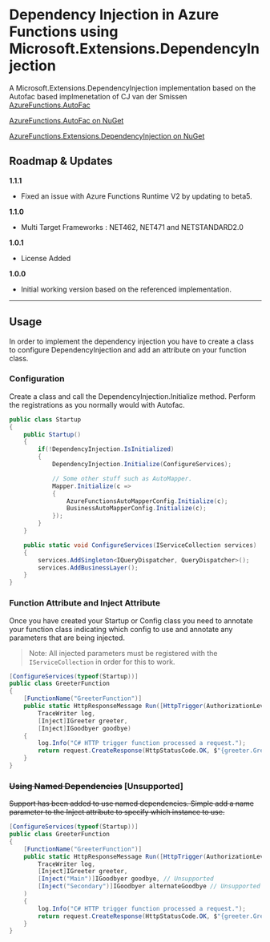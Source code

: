 # Dependency Injection in Azure Functions using Microsoft.Extensions.DependencyInjection

A Microsoft.Extensions.DependencyInjection implementation based on the 
Autofac based implmenetation of CJ van der Smissen [AzureFunctions.AutoFac](https://github.com/introtocomputerscience/azure-function-autofac-dependency-injection) 


[AzureFunctions.AutoFac on NuGet](https://www.nuget.org/packages/AzureFunctions.Autofac)

[AzureFunctions.Extensions.DependencyInjection on NuGet](https://www.nuget.org/packages/AzureFunctions.Extensions.DependencyInjection)

## Roadmap & Updates
**1.1.1**
- Fixed an issue with Azure Functions Runtime V2 by updating to beta5.

**1.1.0**
- Multi Target Frameworks : NET462, NET471 and NETSTANDARD2.0

**1.0.1**
- License Added

**1.0.0**
- Initial working version based on the referenced implementation.
---

## Usage
In order to implement the dependency injection you have to create a class to configure DependencyInjection and add an attribute on your function class.

### Configuration
Create a class and call the DependencyInjection.Initialize method. Perform the registrations as you normally would with Autofac.
```c#
public class Startup
{
    public Startup()
    {
        if(!DependencyInjection.IsInitialized)
        {
            DependencyInjection.Initialize(ConfigureServices);

            // Some other stuff such as AutoMapper.
            Mapper.Initialize(c =>
            {
                AzureFunctionsAutoMapperConfig.Initialize(c);
                BusinessAutoMapperConfig.Initialize(c);
            });
        }            
    }

    public static void ConfigureServices(IServiceCollection services)
    {
        services.AddSingleton<IQueryDispatcher, QueryDispatcher>();
        services.AddBusinessLayer();
    }
}
```
### Function Attribute and Inject Attribute
Once you have created your Startup or Config class you need to annotate your function class indicating which config to use and annotate any parameters that are being injected. 
> Note: All injected parameters must be registered with the `IServiceCollection` in order for this to work.
```c#
[ConfigureServices(typeof(Startup))]
public class GreeterFunction
{
    [FunctionName("GreeterFunction")]
    public static HttpResponseMessage Run([HttpTrigger(AuthorizationLevel.Function, "get", Route = null)]HttpRequestMessage request, 
        TraceWriter log, 
        [Inject]IGreeter greeter, 
        [Inject]IGoodbyer goodbye)
    {
        log.Info("C# HTTP trigger function processed a request.");
        return request.CreateResponse(HttpStatusCode.OK, $"{greeter.Greet()} {goodbye.Goodbye()}");
    }
}
```
### ~~Using Named Dependencies~~ [Unsupported]
~~Support has been added to use named dependencies. Simple add a name parameter to the Inject attribute to specify which instance to use.~~
```c#
[ConfigureServices(typeof(Startup))]
public class GreeterFunction
{
    [FunctionName("GreeterFunction")]
    public static HttpResponseMessage Run([HttpTrigger(AuthorizationLevel.Function, "get", Route = null)]HttpRequestMessage request, 
        TraceWriter log, 
        [Inject]IGreeter greeter, 
        [Inject("Main")]IGoodbyer goodbye, // Unsupported
        [Inject("Secondary")]IGoodbyer alternateGoodbye // Unsupported
    )
    {
        log.Info("C# HTTP trigger function processed a request.");
        return request.CreateResponse(HttpStatusCode.OK, $"{greeter.Greet()} {goodbye.Goodbye()} or {alternateGoodbye.Goodbye()}");
    }
}
```


